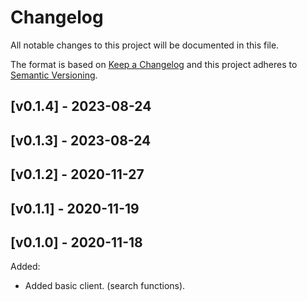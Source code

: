 # Changelog

All notable changes to this project will be documented in this file.

The format is based on [Keep a Changelog](http://keepachangelog.com/en/1.0.0/)
and this project adheres to [Semantic Versioning](http://semver.org/spec/v2.0.0.html).

## [v0.1.4] -  2023-08-24

## [v0.1.3] -  2023-08-24

## [v0.1.2] -  2020-11-27

## [v0.1.1] -  2020-11-19

## [v0.1.0] -  2020-11-18
Added:
- Added basic client. (search functions).

